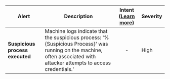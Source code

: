 |Alert|Description|Intent ([Learn more](#intentions))|Severity|
|----|----|:----:|--|
|**Suspicious process executed**|Machine logs indicate that the suspicious process: '%{Suspicious Process}' was running on the machine, often associated with attacker attempts to access credentials.'|-|High|
